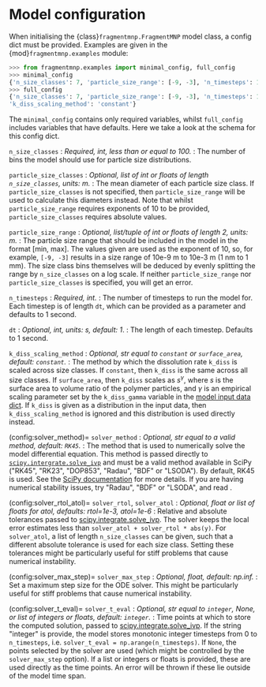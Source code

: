 # Model configuration

When initialising the {class}`fragmentmnp.FragmentMNP` model class, a config dict must be provided. Examples are given in the {mod}`fragmentmnp.examples` module:

```python
>>> from fragmentmnp.examples import minimal_config, full_config
>>> minimal_config
{'n_size_classes': 7, 'particle_size_range': [-9, -3], 'n_timesteps': 100}
>>> full_config
{'n_size_classes': 7, 'particle_size_range': [-9, -3], 'n_timesteps': 100, 'dt': 1,
'k_diss_scaling_method': 'constant'}
```

The `minimal_config` contains only required variables, whilst `full_config` includes variables that have defaults. Here we take a look at the schema for this config dict.

`n_size_classes`
: *Required, int, less than or equal to 100.*
: The number of bins the model should use for particle size distributions.

`particle_size_classes`
: *Optional, list of int or floats of length `n_size_classes`, units: m.*
: The mean diameter of each particle size class. If `particle_size_classes` is not specified, then `particle_size_range` will be used to calculate this diameters instead. Note that whilst `particle_size_range` requires exponents of 10 to be provided, `particle_size_classes` requires absolute values.

`particle_size_range`
: *Optional, list/tuple of int or floats of length 2, units: m.*
: The particle size range that should be included in the model in the format [min, max]. The values given are used as the exponent of 10, so, for example, `[-9, -3]` results in a size range of 10e-9 m to 10e-3 m (1 nm to 1 mm). The size class bins themselves will be deduced by evenly splitting the range by `n_size_classes` on a log scale. If neither `particle_size_range` nor `particle_size_classes` is specified, you will get an error.

`n_timesteps`
: *Required, int.*
: The number of timesteps to run the model for. Each timestep is of length `dt`, which can be provided as a parameter and defaults to 1 second.

`dt`
: *Optional, int, units: s, default: 1*.
: The length of each timestep. Defaults to 1 second.

`k_diss_scaling_method`
: *Optional, str equal to `constant` or `surface_area`, default: `constant`.*
: The method by which the dissolution rate `k_diss` is scaled across size classes. If `constant`, then `k_diss` is the same across all size classes. If `surface_area`, then `k_diss` scales as $s^\gamma$, where $s$ is the surface area to volume ratio of the polymer particles, and $\gamma$ is an empirical scaling parameter set by the `k_diss_gamma` variable in the [model input data dict](input-data). If `k_diss` is given as a distribution in the input data, then `k_diss_scaling_method` is ignored and this distribution is used directly instead.

(config:solver_method)=
`solver_method`
: *Optional, str equal to a valid method, default: `RK45`.*
: The method that is used to numerically solve the model differential equation. This method is passed directly to [`scipy.intergrate.solve_ivp`](https://docs.scipy.org/doc/scipy/reference/generated/scipy.integrate.solve_ivp.html) and must be a valid method available in SciPy ("RK45", "RK23", "DOP853", "Radau", "BDF" or "LSODA"). By default, RK45 is used. See the [SciPy documentation](https://docs.scipy.org/doc/scipy/reference/generated/scipy.integrate.solve_ivp.html) for more details. If you are having numerical stability issues, try "Radau", "BDF" or "LSODA", and read [](./advanced-usage/numerical-instability.ipynb).

(config:solver_rtol_atol)=
`solver_rtol`, `solver_atol`
: *Optional, float or list of floats for atol, defaults: rtol=1e-3, atol=1e-6*
: Relative and absolute tolerances passed to [scipy.integrate.solve_ivp](https://docs.scipy.org/doc/scipy/reference/generated/scipy.integrate.solve_ivp.html). The solver keeps the local error estimates less than `solver_atol + solver_rtol * abs(y)`. For `solver_atol`, a list of length `n_size_classes` can be given, such that a different absolute tolerance is used for each size class. Setting these tolerances might be particularly useful for stiff problems that cause numerical instability.

(config:solver_max_step)=
`solver_max_step`
: *Optional, float, default: np.inf.*
: Set a maximum step size for the ODE solver. This might be particularly useful for stiff problems that cause numerical instability.

(config:solver_t_eval)=
`solver_t_eval`
: *Optional, str equal to `integer`, None, or list of integers or floats, default: `integer`.*
: Time points at which to store the computed solution, passed to [scipy.integrate.solve_ivp](https://docs.scipy.org/doc/scipy/reference/generated/scipy.integrate.solve_ivp.html). If the string "integer" is provide, the model stores monotonic integer timesteps from 0 to `n_timesteps`, i.e. `solver_t_eval = np.arange(n_timesteps)`. If `None`, the points selected by the solver are used (which might be controlled by the `solver_max_step` option). If a list or integers or floats is provided, these are used directly as the time points. An error will be thrown if these lie outside of the model time span.